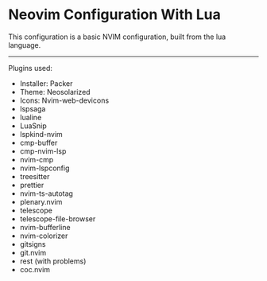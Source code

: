 # Neovim Configuration With Lua

This configuration is a basic NVIM configuration, built from the lua language.

---

Plugins used:
  - Installer: Packer
  - Theme: Neosolarized
  - Icons: Nvim-web-devicons
  - lspsaga
  - lualine
  - LuaSnip
  - lspkind-nvim
  - cmp-buffer
  - cmp-nvim-lsp
  - nvim-cmp
  - nvim-lspconfig
  - treesitter
  - prettier
  - nvim-ts-autotag
  - plenary.nvim
  - telescope
  - telescope-file-browser
  - nvim-bufferline
  - nvim-colorizer
  - gitsigns
  - git.nvim
  - rest (with problems)
  - coc.nvim
